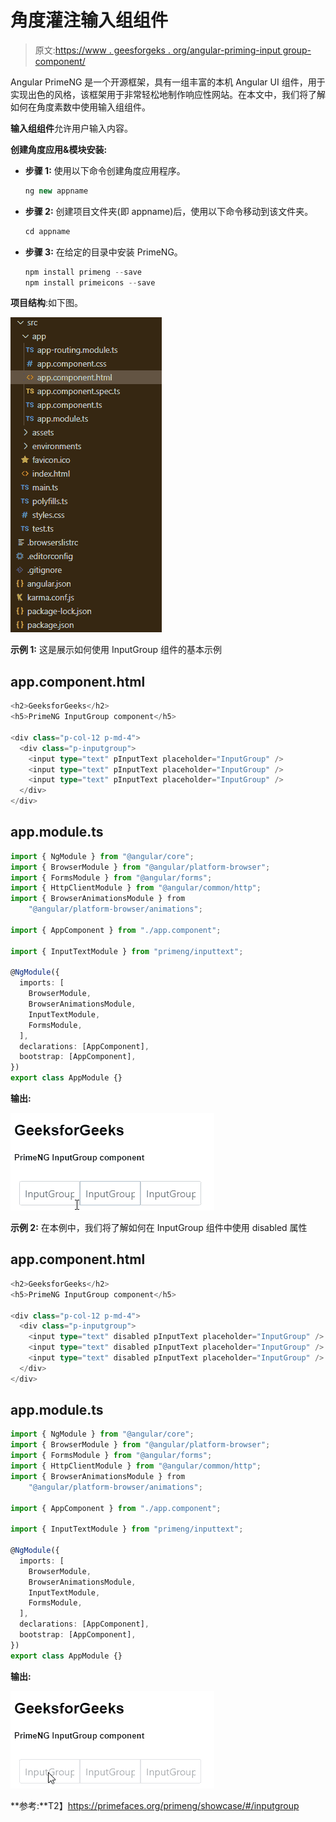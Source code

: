 # 角度灌注输入组组件

> 原文:[https://www . geesforgeks . org/angular-priming-input group-component/](https://www.geeksforgeeks.org/angular-primeng-inputgroup-component/)

Angular PrimeNG 是一个开源框架，具有一组丰富的本机 Angular UI 组件，用于实现出色的风格，该框架用于非常轻松地制作响应性网站。在本文中，我们将了解如何在角度素数中使用输入组组件。

**输入组组件**允许用户输入内容。

**创建角度应用&模块安装:**

*   **步骤 1:** 使用以下命令创建角度应用程序。

    ```ts
    ng new appname
    ```

*   **步骤 2:** 创建项目文件夹(即 appname)后，使用以下命令移动到该文件夹。

    ```ts
    cd appname
    ```

*   **步骤 3:** 在给定的目录中安装 PrimeNG。

    ```ts
    npm install primeng --save
    npm install primeicons --save
    ```

**项目结构**:如下图。

![](img/6e2ac1499ceea2e58d3439c1f9f0d39a.png)

**示例 1:** 这是展示如何使用 InputGroup 组件的基本示例

## app.component.html

```ts
<h2>GeeksforGeeks</h2>
<h5>PrimeNG InputGroup component</h5>

<div class="p-col-12 p-md-4">
  <div class="p-inputgroup">
    <input type="text" pInputText placeholder="InputGroup" />
    <input type="text" pInputText placeholder="InputGroup" />
    <input type="text" pInputText placeholder="InputGroup" />
  </div>
</div>
```

## app.module.ts

```ts
import { NgModule } from "@angular/core";
import { BrowserModule } from "@angular/platform-browser";
import { FormsModule } from "@angular/forms";
import { HttpClientModule } from "@angular/common/http";
import { BrowserAnimationsModule } from 
    "@angular/platform-browser/animations";

import { AppComponent } from "./app.component";

import { InputTextModule } from "primeng/inputtext";

@NgModule({
  imports: [
    BrowserModule,
    BrowserAnimationsModule,
    InputTextModule,
    FormsModule,
  ],
  declarations: [AppComponent],
  bootstrap: [AppComponent],
})
export class AppModule {}
```

**输出:**

![](img/1d8b1c224db6888351bea73ad619503e.png)

**示例 2:** 在本例中，我们将了解如何在 InputGroup 组件中使用 disabled 属性

## app.component.html

```ts
<h2>GeeksforGeeks</h2>
<h5>PrimeNG InputGroup component</h5>

<div class="p-col-12 p-md-4">
  <div class="p-inputgroup">
    <input type="text" disabled pInputText placeholder="InputGroup" />
    <input type="text" disabled pInputText placeholder="InputGroup" />
    <input type="text" disabled pInputText placeholder="InputGroup" />
  </div>
</div>
```

## app.module.ts

```ts
import { NgModule } from "@angular/core";
import { BrowserModule } from "@angular/platform-browser";
import { FormsModule } from "@angular/forms";
import { HttpClientModule } from "@angular/common/http";
import { BrowserAnimationsModule } from 
    "@angular/platform-browser/animations";

import { AppComponent } from "./app.component";

import { InputTextModule } from "primeng/inputtext";

@NgModule({
  imports: [
    BrowserModule,
    BrowserAnimationsModule,
    InputTextModule,
    FormsModule,
  ],
  declarations: [AppComponent],
  bootstrap: [AppComponent],
})
export class AppModule {}
```

**输出:**

![](img/b5f5a86723343b398b7f6810fdeca8d4.png)

**参考:**T2】https://primefaces.org/primeng/showcase/#/inputgroup
